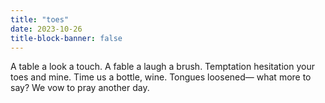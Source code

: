 ```yaml
---
title: "toes"
date: 2023-10-26
title-block-banner: false
---
```



A table
a look
a touch.
A fable
a laugh
a brush.
Temptation
hesitation
your toes
and mine.
Time
us
a bottle,
wine.
Tongues
loosened—
what more
to say?
We vow
to pray
another
day.